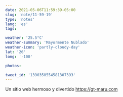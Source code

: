 ```yaml
---
date: 2021-05-06T11:59:39-05:00
slug: 'note/11-59-19'
type: 'notes'
lang: 'es'
tags:

weather: '25.5°C'
weather-summary: 'Mayormente Nublado'
weather-icon: 'partly-cloudy-day'
lat: '26'
long: '-100'

photos:

tweet_id: '1390350554581307393'
---
```

Un sitio web hermoso y divertido https://gt-maru.com